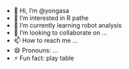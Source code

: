 - 👋 Hi, I’m @yongasa
- 👀 I’m interested in R pathe
- 🌱 I’m currently learning robot analysis
- 💞️ I’m looking to collaborate on ...
- 📫 How to reach me ...
- 😄 Pronouns: ...
- ⚡ Fun fact: play table

<!---
yongasa/yongasa is a ✨ special ✨ repository because its `README.md` (this file) appears on your GitHub profile.
You can click the Preview link to take a look at your changes.
--->
